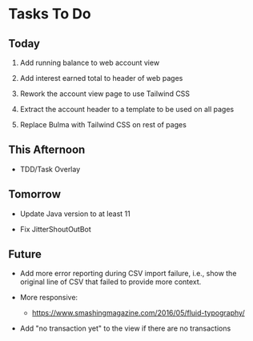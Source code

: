 # Tasks To Do

## Today

1. Add running balance to web account view

1. Add interest earned total to header of web pages

1. Rework the account view page to use Tailwind CSS

1. Extract the account header to a template to be used on all pages

1. Replace Bulma with Tailwind CSS on rest of pages

## This Afternoon

* TDD/Task Overlay 

## Tomorrow

* Update Java version to at least 11

* Fix JitterShoutOutBot

## Future

* Add more error reporting during CSV import failure, i.e., show the original line of CSV that failed to provide more context.

* More responsive:

  * https://www.smashingmagazine.com/2016/05/fluid-typography/
  
* Add "no transaction yet" to the view if there are no transactions
